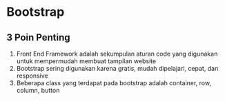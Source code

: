 # Bootstrap

## 3 Poin Penting
1. Front End Framework adalah sekumpulan aturan code yang digunakan untuk mempermudah membuat tampilan website
2. Bootstrap sering digunakan karena gratis, mudah dipelajari, cepat, dan responsive
3. Beberapa class yang terdapat pada bootstrap adalah container, row, column, button